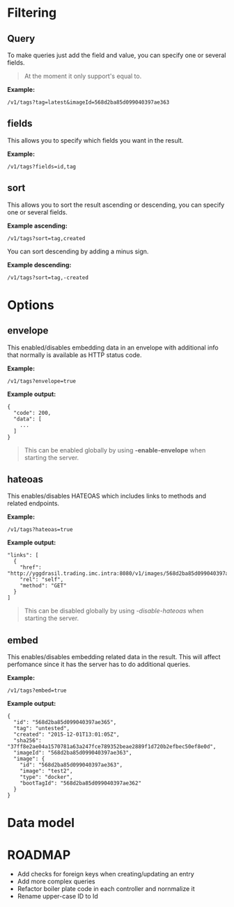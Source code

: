 # Filtering

## Query

To make queries just add the field and value, you can specify one or several fields.

> At the moment it only support's equal to.

**Example:**

```
/v1/tags?tag=latest&imageId=568d2ba85d099040397ae363
```

## fields

This allows you to specify which fields you want in the result.

**Example:**
```
/v1/tags?fields=id,tag
```

## sort

This allows you to sort the result ascending or descending, you can specify one or several fields.

**Example ascending:**
```
/v1/tags?sort=tag,created
```

You can sort descending by adding a minus sign.

**Example descending:**
```
/v1/tags?sort=tag,-created
```

# Options

## envelope

This enabled/disables embedding data in an envelope with additional info that normally is available as HTTP status code.

**Example:**
```
/v1/tags?envelope=true
```

**Example output:**
```
{
  "code": 200,
  "data": [
    ...
  ]
}
```

> This can be enabled globally by using **-enable-envelope** when starting the server.

## hateoas

This enables/disables HATEOAS which includes links to methods and related endpoints.

**Example:**
```
/v1/tags?hateoas=true
```

**Example output:**
```
"links": [
  {
    "href": "http://yggdrasil.trading.imc.intra:8080/v1/images/568d2ba85d099040397ae363",
    "rel": "self",
    "method": "GET"
  }
]
```

> This can be disabled globally by using *-disable-hateoas* when starting the server.

## embed

This enables/disables embedding related data in the result. This will affect perfomance since it has the server has to do additional queries.

**Example:**
```
/v1/tags?embed=true
```

**Example output:**
```
{
  "id": "568d2ba85d099040397ae365",
  "tag": "untested",
  "created": "2015-12-01T13:01:05Z",
  "sha256": "37ff8e2ae04a1570781a63a247fce789352beae2889f1d720b2efbec50ef8e0d",
  "imageId": "568d2ba85d099040397ae363",
  "image": {
    "id": "568d2ba85d099040397ae363",
    "image": "test2",
    "type": "docker",
    "bootTagId": "568d2ba85d099040397ae362"
  }
}
```

# Data model

# ROADMAP

- Add checks for foreign keys when creating/updating an entry
- Add more complex queries
- Refactor boiler plate code in each controller and nornmalize it
- Rename upper-case ID to Id
